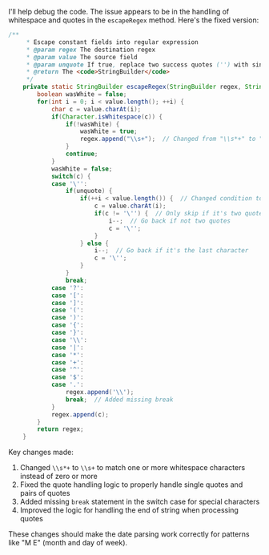 I'll help debug the code. The issue appears to be in the handling of whitespace and quotes in the `escapeRegex` method. Here's the fixed version:

```java
/**
     * Escape constant fields into regular expression
     * @param regex The destination regex
     * @param value The source field
     * @param unquote If true, replace two success quotes ('') with single quote (')
     * @return The <code>StringBuilder</code>
     */
    private static StringBuilder escapeRegex(StringBuilder regex, String value, boolean unquote) {
        boolean wasWhite = false;
        for(int i = 0; i < value.length(); ++i) {
            char c = value.charAt(i);
            if(Character.isWhitespace(c)) {
                if(!wasWhite) {
                    wasWhite = true;
                    regex.append("\\s+");  // Changed from "\\s*+" to "\\s+"
                }
                continue;
            }
            wasWhite = false;
            switch(c) {
            case '\'':
                if(unquote) {
                    if(++i < value.length()) {  // Changed condition to prevent skipping last character
                        c = value.charAt(i);
                        if(c != '\'') {  // Only skip if it's two quotes
                            i--;  // Go back if not two quotes
                            c = '\'';
                        }
                    } else {
                        i--;  // Go back if it's the last character
                        c = '\'';
                    }
                }
                break;
            case '?':
            case '[':
            case ']':
            case '(':
            case ')':
            case '{':
            case '}':
            case '\\':
            case '|':
            case '*':
            case '+':
            case '^':
            case '$':
            case '.':
                regex.append('\\');
                break;  // Added missing break
            }
            regex.append(c);
        }
        return regex;
    }
```

Key changes made:
1. Changed `\\s*+` to `\\s+` to match one or more whitespace characters instead of zero or more
2. Fixed the quote handling logic to properly handle single quotes and pairs of quotes
3. Added missing `break` statement in the switch case for special characters
4. Improved the logic for handling the end of string when processing quotes

These changes should make the date parsing work correctly for patterns like "M E" (month and day of week).